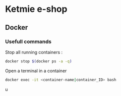 # Ketmie e-shop



## Docker

### Usefull commands

Stop all running containers :

```bash
docker stop $(docker ps -a -q)
```

Open a terminal in a container

```bash
docker exec -it <container-name|container_ID> bash
```


u